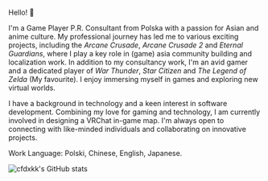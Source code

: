 Hello! 👋 

I'm a Game Player P.R. Consultant from Polska with a passion for Asian and anime culture. My professional journey has led me to various exciting projects, including the *Arcane Crusade*, *Arcane Crusade 2* and *Eternal Guardians*, where I play a key role in (game) asia community building and localization work. In addition to my consultancy work, I'm an avid gamer and a dedicated player of *War Thunder*, *Star Citizen* and *The Legend of Zelda* (My favourite). I enjoy immersing myself in games and exploring new virtual worlds.

I have a background in technology and a keen interest in software development. Combining my love for gaming and technology, I am currently involved in designing a VRChat in-game map. I'm always open to connecting with like-minded individuals and collaborating on innovative projects.

Work Language: Polski, Chinese, English, Japanese.

![cfdxkk's GitHub stats](https://github-readme-stats.vercel.app/api?username=cfdxkk&show_icons=true&theme=transparent)

